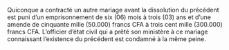 Quiconque a contracté un autre mariage avant la dissolution du précédent est puni d’un emprisonnement de six (06) mois à trois (03) ans et d’une amende de cinquante mille (50.000) francs CFA à trois cent mille (300.000) francs CFA.
L’officier d’état civil qui a prêté son ministère à ce mariage connaissant l’existence du précédent est condamné à la même peine.
